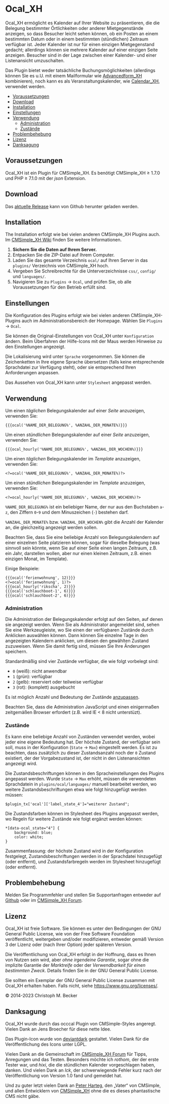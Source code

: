 # Ocal_XH

Ocal_XH ermöglicht es Kalender auf Ihrer Website zu präsentieren, die die
Belegung bestimmter Örtlichkeiten oder anderer Mietgegenstände anzeigen, so dass
Besucher leicht sehen können, ob ein Posten an einem bestimmten Datum oder in
einem bestimmten (stündlichen) Zeitraum verfügbar ist. Jeder Kalender ist nur
für einen einzigen Mietgegenstand gedacht; allerdings können sie mehrere
Kalender auf einer einzigen Seite anzeigen. Besucher sind in der Lage zwischen
einer Kalender- und einer Listenansicht umzuschalten.

Das Plugin bietet weder tatsächliche Buchungsmöglichkeiten
(allerdings können Sie es u.U. mit einem Mailformular wie
[Advancedform_XH](https://github.com/cmb69/advancedform_xh) kombinieren),
noch kann es als Veranstaltungskalender, wie
[Calendar_XH](https://github.com/cmb69/calendar_xh), verwendet werden.

- [Voraussetzungen](#voraussetzungen)
- [Download](#download)
- [Installation](#installation)
- [Einstellungen](#einstellungen)
- [Verwendung](#verwendung)
  - [Administration](#administration)
  - [Zustände](#zustände)
- [Problembehebung](#problembehebung)
- [Lizenz](#lizenz)
- [Danksagung](#danksagung)

## Voraussetzungen

Ocal_XH ist ein Plugin für CMSimple_XH.
Es benötigt CMSimple_XH ≥ 1.7.0 und PHP ≥ 7.1.0 mit der *json* Extension.

## Download

Das [aktuelle Release](https://github.com/cmb69/ocal_xh/releases/latest)
kann von Github herunter geladen werden.

## Installation

The Installation erfolgt wie bei vielen anderen CMSimple_XH Plugins auch. Im
[CMSimple_XH Wiki](https://wiki.cmsimple-xh.org/de/?fuer-anwender/arbeiten-mit-dem-cms/plugins)
finden Sie weitere Informationen.

1. **Sichern Sie die Daten auf Ihrem Server.**
1. Entpacken Sie die ZIP-Datei auf Ihrem Computer.
1. Laden Sie das gesamte Verzeichnis `ocal/` auf Ihren Server in das `plugins/`
   Verzeichnis von CMSimple_XH hoch.
1. Vergeben Sie Schreibrechte für die Unterverzeichnisse `css/`, `config/`
   und `languages/`.
1. Navigieren Sie zu `Plugins` → `Ocal`, und
   prüfen Sie, ob alle Voraussetzungen für den Betrieb erfüllt sind.

## Einstellungen

Die Konfiguration des Plugins erfolgt wie bei vielen anderen
CMSimple_XH-Plugins auch im Administrationsbereich der Homepage.
Wählen Sie `Plugins` → `Ocal`.

Sie können die Original-Einstellungen von Ocal_XH unter `Konfiguration`
ändern. Beim Überfahren der Hilfe-Icons mit der Maus werden Hinweise zu den
Einstellungen angezeigt.

Die Lokalisierung wird unter `Sprache` vorgenommen. Sie können die
Zeichenketten in Ihre eigene Sprache übersetzen (falls keine entsprechende
Sprachdatei zur Verfügung steht), oder sie entsprechend Ihren Anforderungen
anpassen.

Das Aussehen von Ocal_XH kann unter `Stylesheet` angepasst werden.

## Verwendung

Um einen *täglichen* Belegungskalender auf einer *Seite* anzuzeigen, verwenden Sie:

    {{{ocal('%NAME_DER_BELEGUNG%', %ANZAHL_DER_MONATE%)}}}

Um einen *stündlichen* Belegungskalender auf einer *Seite* anzuzeigen, verwenden Sie:

    {{{ocal_hourly('%NAME_DER_BELEGUNG%', %ANZAHL_DER_WOCHEN%)}}}

Um einen *täglichen* Belegungskalender im *Template* anzuzeigen, verwenden Sie:

    <?=ocal('%NAME_DER_BELEGUNG%', %ANZAHL_DER_MONATE%)?>

Um einen *stündlichen* Belegungskalender im *Template* anzuzeigen, verwenden Sie:

    <?=ocal_hourly('%NAME_DER_BELEGUNG%', %ANZAHL_DER_WOCHEN%)?>

`%NAME_DER_BELEGUNG%` ist ein beliebiger Name, der nur aus den Buchstaben `a`-`z`,
den Ziffern `0`-`9` und dem Minuszeichen (`-`) bestehen darf.

`%ANZAHL_DER_MONATE%` bzw. `%ANZAHL_DER_WOCHEN%` gibt die Anzahl der Kalender an,
die gleichzeitig angezeigt werden sollen.

Beachten Sie, dass Sie eine beliebige Anzahl von Belegungskalendern auf einer
einzelnen Seite platzieren können, sogar für dieselbe Belegung (was sinnvoll
sein könnte, wenn Sie auf einer Seite einen langen Zeitraum, z.B. ein Jahr,
darstellen wollen, aber nur einen kleinen Zeitraum, z.B. einen einzigen Monat,
im Template).

Einige Beispiele:

    {{{ocal('ferienwohnung', 12)}}}
    <?=ocal('ferienwohnung', 1)?>
    {{{ocal_hourly('rikscha', 2)}}}
    {{{ocal('schlauchboot-1', 6)}}}
    {{{ocal('schlauchboot-2', 6)}}}

### Administration

Die Administration der Belegungskalender erfolgt auf den Seiten, auf denen
sie angezeigt werden. Wenn Sie als Administrator angemeldet sind, sehen Sie eine
Werkzeugleiste, wo Sie einen der verfügbaren Zustände durch Anklicken auswählen
können. Dann können Sie einzelne Tage in den angezeigten Kalendern anklicken, um
diesen den gewählten Zustand zuzuweisen. Wenn Sie damit fertig sind, müssen Sie
Ihre Änderungen speichern.

Standardmäßig sind vier Zustände verfügbar, die wie folgt vorbelegt sind:

- `0` (weiß): nicht anwendbar
- `1` (grün): verfügbar
- `2` (gelb): reserviert oder teilweise verfügbar
- `3` (rot): (komplett) ausgebucht

Es ist möglich Anzahl und Bedeutung der Zustände [anzupassen](#zustände).

Beachten Sie, dass die Administration JavaScript und einen einigermaßen
zeitgemäßen Browser erfordert (z.B. wird IE < 8 nicht unterstüzt).

### Zustände

Es kann eine beliebige Anzahl von Zuständen verwendet werden, wobei jeder
eine eigene Bedeutung hat. Der höchste Zustand, der verfügbar sein soll,
muss in der Konfiguration (`State` → `Max`) eingestellt werden. Es ist zu
beachten, dass zusätzlich zu dieser Zustandsanzahl noch der `0` Zustand
existiert, der der Vorgabezustand ist, der nicht in den Listenansichten
angezeigt wird.

Die Zustandsbeschriftungen können in den Spracheinstellungen des Plugins
angepasst werden. Wurde `State` → `Max` erhöht, müssen die verwendeten
Sprachdatein in `plugins/ocal/languages/` manuell bearbeitet werden,
wo weitere Zustandsbeschriftungen etwa wie folgt hinzugefügt werden müssen:

    $plugin_tx['ocal']['label_state_4']="weiterer Zustand";

Die Zustandsfarben können im Stylesheet des Plugins angepasst werden, wo
Regeln für weitere Zustände wie folgt ergänzt werden können:

    *[data-ocal_state="4"] {
        background: blue;
        color: white;
    }

Zusammenfassung: der höchste Zustand wird in der Konfiguration festgelegt,
Zustandsbeschriftungen werden in der Sprachdatei hinzugefügt (oder
entfernt), und Zustandsfarbregeln werden im Stylesheet hinzugefügt (oder
entfernt).

## Problembehebung

Melden Sie Programmfehler und stellen Sie Supportanfragen entweder auf
[Github](https://github.com/cmb69/ocal_xh/issues)
oder im [CMSimple_XH Forum](https://cmsimpleforum.com/).

## Lizenz

Ocal_XH ist freie Software. Sie können es unter den Bedingungen
der GNU General Public License, wie von der Free Software Foundation
veröffentlicht, weitergeben und/oder modifizieren, entweder gemäß
Version 3 der Lizenz oder (nach Ihrer Option) jeder späteren Version.

Die Veröffentlichung von Ocal_XH erfolgt in der Hoffnung, dass es
Ihnen von Nutzen sein wird, aber *ohne irgendeine Garantie*, sogar ohne
die implizite Garantie der *Marktreife* oder der *Verwendbarkeit für einen
bestimmten Zweck*. Details finden Sie in der GNU General Public License.

Sie sollten ein Exemplar der GNU General Public License zusammen mit
Ocal_XH erhalten haben. Falls nicht, siehe <https://www.gnu.org/licenses/>.

© 2014-2023 Christoph M. Becker

## Danksagung

Ocal_XH wurde durch das occcal Plugin von CMSimple-Styles angeregt.
Vielen Dank an Jens Broecher für diese nette Idee.

Das Plugin-Icon wurde von [deviantdark](https://www.deviantart.com/deviantdark) gestaltet.
Vielen Dank für die Veröffentlichung des Icons unter LGPL.

Vielen Dank an die Gemeinschaft im [CMSimple_XH Forum](https://www.cmsimpleforum.com/)
für Tipps, Anregungen und das Testen.
Besonders möchte ich *rothom*, der der erste Tester war, und *hixi*,
die die stündlichen Kalender vorgeschlagen haben, danken.
Und vielen Dank an *lck*, der schwerwiegende Fehler kurz nach der Veröffentlichung
von Version 1.0 fand und gemeldet hat.

Und zu guter letzt vielen Dank an [Peter Harteg](http://www.harteg.dk/),
den „Vater“ von CMSimple, und allen Entwicklern von
[CMSimple_XH](https://www.cmsimple-xh.org/de/) ohne die es dieses
phantastische CMS nicht gäbe.
